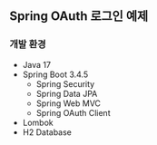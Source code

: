 ## Spring OAuth 로그인 예제

### 개발 환경

- Java 17
- Spring Boot 3.4.5
  - Spring Security
  - Spring Data JPA
  - Spring Web MVC
  - Spring OAuth Client
- Lombok
- H2 Database